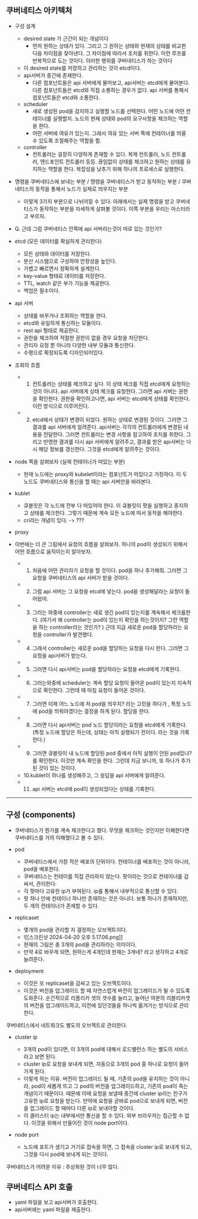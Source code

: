 
## 쿠버네티스 아키텍처

- 구성 설계 
	- desired state 가 근간이 되는 개념이다
		- 먼저 원하는 상태가 있다. 그리고 그 원하는 상태와 현재의 상태를 비교한 다음 차이점을 찾아낸다. 그 차이점에 따라서 조치를 취한다. 이런 루프를 반복적으로 도는 것이다. 이러한 행위를 쿠버네티스가 하는 것이다 
	- 이 desired state를 저장하고 관리하는 것이 etcd이다. 
	- api서버가 중간에 존재한다. 
		- 다른 컴포넌트들은 api 서버에게 물어보고, api서버는 etcd에게 물어본다. 다른 컴포넌트들은 etcd와 직접 소통하는 경우가 없다. api 서버를 통해서 컴포넌트들은 etcd와 소통한다. 
	- scheduler 
		- 새로 생성된 pod을 감지하고 실행할 노드를 선택한다. 어떤 노드에 어떤 컨테이너를 실행할지. 노드의 현재 상태와 pod의 요구사항을 체크하는 역할을 한다. 
		- 어떤 서버에 여유가 있는지. 그래서 여유 있는 서버 쪽에 컨테이너를 띄울 수 있도록 조절해주는 역할을 함. 
	- controller 
		- 컨트롤러는 굉장히 다양하게 존재할 수 있다. 복제 컨트롤러, 노드 컨트롤러, 엔드포인트 컨트롤러 등등. 끊임없이 상태를 체크하고 원하는 상태를 유지하는 역할을 한다. 복잡성을 낮추기 위해 하나의 프로세스로 실행한다. 

- 명령을 쿠버네티스에 보내는 부분 / 명령을 쿠버네티스가 받고 동작하는 부분 / 쿠버네티스의 동작을 통해서 노드가 실제로 띄우지는 부분
	- 이렇게 3가지 부분으로 나뉘어질 수 있다. 아래에서는 실제 명령을 받고 쿠버네티스가 동작하는 부분을 자세하게 살펴볼 것이다. 이쪽 부분을 우리는 마스터라고 부르자. 

- Q. 근데 그럼 쿠버네티스 안쪽에 api 서버라는것이 따로 있는 것인가? 

- etcd (모든 데이터를 확실하게 관리한다)
	- 모든 상태와 데이터를 저장한다.
	- 분산 시스템으로 구성하여 안정성을 높인다.
	- 가볍고 빠르면서 정확하게 설계한다.
	- key-value 형태로 데이터를 저장한다.
	- TTL, watch 같은 부가 기능을 제공한다. 
	- 백업은 필수이다. 
- api 서버
	- 상태를 바꾸거나 조회하는 역할을 한다.
	- etcd와 유일하게 통신하는 모듈이다.
	- rest api 형태로 제공한다.
	- 권한을 체크하여 적절한 권한이 없을 경우 요청을 차단한다.
	- 관리자 요청 뿐 아니라 다양한 내부 모듈과 통신한다. 
	- 수평으로 확장되도록 디자인되어있다. 


- 조회의 흐름
	- 1) 컨트롤러는 상태를 체크하고 싶다. 이 상태 체크를 직접 etcd에게 요청하는 것이 아니다. api 서버에게 상태 체크를 요청한다. 그러면 api 서버는 권한을 확인한다. 권한을 확인하고나면, api 서버는 etcd에게 상태를 확인한다. 이런 방식으로 이루어진다.
	- 2) etcd에서 상태가 변경이 되었다. 원하는 상태로 변경된 것이다. 그러면 그 결과를 api 서버에게 알려준다. api서버는 각각의 컨트롤러에게 변경된 내용을 전달한다. 그러면 컨트롤러는 변경 사항을 참고하여 조치를 취한다. 그리고 반영한 결과를 다시 api 서버에게 알려주고, 결과를 받은 api서버는 다시 해당 정보를 갱신한다. 그것을 etcd에게 알려주는 것이다. 

- node 쪽을 살펴보자 (실제 컨테이너가 떠있는 부분)
	- 현재 노드에는 proxy와 kubelet이라는 컴포넌트가 떠있다고 가정하다. 이 두 노드도 쿠버네티스와 통신을 할 때는 api 서버만을 바라본다. 


- kublet 
	- 큐블릿은 각 노드에 전부 다 떠있어야 한다. 이 큐블릿이 팟을 실행하고 중지하고 상태를 체크한다. 그렇기 때문에 계속 모든 노드에 떠서 동작을 해야한다. 
	- cri라는 개념이 있다. -> ??? 
- proxy 


- 이번에는 더 큰 그림에서 요청의 흐름을 살펴보자. 하나의 pod이 생성되기 위해서 어떤 흐름으로 움직이는지 알아보자.
	- 1. 처음에 어떤 관리자가 요청을 할 것이다. pod을 하나 추가해줘. 그러면 그 요청을 쿠버네티스의 api 서버가 받을 것이다. 
	- 2. 그럼 api 서버는 그 요청을 etcd에 넣는다. pod을 생성해달라는 요청이 들어왔어. 
	- 3. 그러는 와중에 controller는 새로 생긴 pod이 있는지를 계속해서 체크를한다. (여기서 왜 controller는 pod이 있는지 확인을 하는것이지? 그런 역할을 하는 controller라는 것인가? ) 근데 지금 새로운 pod을 할당하라는 요청을 controller가 발견했다. 
	- 4. 그래서 controller는 새로운 pod을 할당하는 요청을 다시 한다. 그러면 그 요청을 api서버가 받는다. 
	- 5. 그러면 다시 api서버는 pod을 할당하라는 요청을 etcd에게 기록한다. 
	- 6. 그러는와중에 scheduler는 계속 할당 요청이 들어온 pod이 있는지 지속적으로 확인한다. 그런데 때 마침 요청이 들어온 것이다. 
	- 7. 그러면 이제 어느 노드에 저 pod을 띄우지? 라는 고민을 하다가 , 특정 노드에 pod을 띄워야겠다는 결정을 하게 된다. 할당을 한다. 
	- 8. 그러면 다시 api서버는 pod 노드 할당이라는 요청을 etcd에게 기록한다. (특정 노드에 할당은 하는데, 상태는 아직 실행되기 전이다. 라는 것을 기록한다.)
	- 9. 그러면 큐블릿이 내 노드에 할당된 pod 중에서 아직 실행이 안된 pod있나? 를 확인한다. 이것만 계속 확인을 한다. 그런데 지금 보니까, 또 하나가 추가된 것이 있는 것이다. 
	- 10.kublet이 하나를 생성해주고, 그 응답을 api 서버에게 알려준다. 
	- 11. api 서버는 etcd에 pod이 생성되었다는 상태를 기록한다. 


---

## 구성 (components)

- 쿠버네티스가 뭔가를 계속 체크한다고 했다. 무엇을 체크하는 것인지만 이해한다면 쿠버네티스를 거의 이해했다고 볼 수 있다.


- pod
	- 쿠버네티스에서 가장 작은 배포의 단위이다. 컨테이너를 배포하는 것이 아니라, pod을 배포한다. 
	- 쿠버네티스는 컨테이를 직접 관리하지 않는다.  팟이라는 것으로 컨테이너를 감싸서, 관리한다. 
	- 각 팟마다 고유한 ip가 부여된다. ip를 통해서 내부적으로 통신할 수 있다. 
	- 팟 하나 안에 컨테이너 하나만 존재하는 것은 아니다. 보통 하나가 존재하지만, 두 개의 컨테이너가 존재할 수 있다. 
- replicaset 
	- 몇개의 pod을 관리할 지 결정하는 오브젝트이다. 
	- ![[스크린샷 2024-04-20 오후 5.17.06.png]]
	- 현재의 그림은 총 3개의 pod을 관리하라는 의미이다.
	- 만약 4로 바꾸게 되면, 원하는게 4개인데 현재는 3개네? 라고 생각하고 4개로 늘려준다. 
- deployment 
	- 이것은 또 replicaset을 감싸고 있는 오브젝트이다. 
	- 이것은 버전을 업그레이드 할 때 자연스럽게 버전이 업그레이드가 될 수 있도록 도와준다. 순간적으로 리플리카 셋의 갯수를 늘리고, 늘어난 여분의 리블리카셋의 버전을 업그레이드하고, 이전에 있던것들을 하나씩 옮겨가는 방식으로 관리한다. 

쿠버네티스에서 네트워크도 별도의 오브젝트로 관리한다.

- cluster ip
	- 3개의 pod이 있다면, 이 3개의 pod에 대해서 로드밸런스 하는 별도의 서비스라고 보면 된다. 
	- cluster ip로 요청을 보내게 되면, 자동으로 3개의 pod 중 하나로 요청이 들어가게 된다. 
	- 이렇게 하는 이유. 버전이 업그레이드 될 때, 기존의 pod을 유지하는 것이 아니라, pod이 새롭게 뜨고 그 pod의 버전을 업그레이드하고, 기존의 pod이 죽는 개념이기 때문이다. 때문에 이때 요청을 보낼때 중간에 cluster ip라는 친구가 고유한 ip로 요청을 받는다. 만약에 요청을 곧바로 pod으로 보내게 되면, 버전을 업그레이드 할 때마다 다른 ip로 보내야할 것이다. 
	- 이 클러스터 ip는 내부에서만 통신을 할 수 있다. 외부 브라우저는 접근할 수 없다. 이것을 위해서 만들어진 것이 node port이다. 

- node port 
	- 노드에 포트가 생기고 거기로 접속을 하면, 그 접속을 cluster ip로 보내게 되고, 그것을 다시 pod에 보내게 되는 것이다. 


쿠버네티스가 어려운 이유 : 추상화된 것이 너무 많다.


## 쿠버네티스 API 호출

- yaml 파일을 보고 api서버가 호출한다.
- api서버에는 yaml 파일을 제출한다. 


